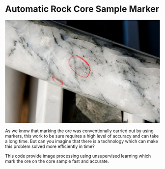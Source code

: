 # Automatic Rock Core Sample Marker

![alt text](https://github.com/risyadrzky/Automatic-Rock-Core-Sample-Marker/blob/main/figures/Figure1-(Adwo-StockAdobe).jpeg)

As we know that marking the ore was conventionally carried out by using markers, this work to be sure requires a high level of accuracy and can take a long time. But can you imagine that there is a technology which can make this problem solved more efficiently in time?

This code provide image processing using unsupervised learning which mark the ore on the core sample fast and accurate.
